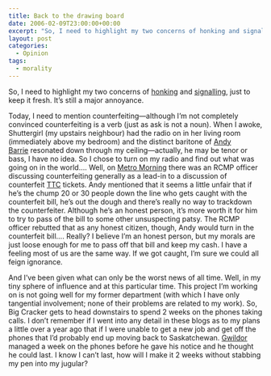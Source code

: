 ```yaml
---
title: Back to the drawing board
date: 2006-02-09T23:00:00+00:00
excerpt: "So, I need to highlight my two concerns of honking and signalling, just to keep it fresh. It's still a major"
layout: post
categories:
  - Opinion
tags:
  - morality
---
```

So, I need to highlight my two concerns of [honking](/some-jackass-honked.html) and [signalling](/new-signalling-rules.html), just to keep it fresh. It&#8217;s still a major annoyance.

Today, I need to mention counterfeiting—although I&#8217;m not completely convinced counterfeiting is a verb (just as ask is not a noun). When I awoke, Shuttergirl (my upstairs neighbour) had the radio on in her living room (immediately above my bedroom) and the distinct baritone of [Andy Barrie](http://en.wikipedia.org/wiki/Andy_Barrie) resonated down through my ceiling—actually, he may be tenor or bass, I have no idea. So I chose to turn on my radio and find out what was going on in the world&#8230;. Well, on [Metro Morning](http://www.cbc.ca/metromorning/) there was an RCMP officer discussing counterfeiting generally as a lead-in to a discussion of counterfeit [TTC](http://www.ttc.ca/) tickets. Andy mentioned that it seems a little unfair that if he&#8217;s the chump 20 or 30 people down the line who gets caught with the counterfeit bill, he&#8217;s out the dough and there&#8217;s really no way to trackdown the counterfeiter. Although he&#8217;s an honest person, it&#8217;s more worth it for him to try to pass of the bill to some other unsuspecting patsy. The RCMP officer rebutted that as any honest citizen, though, Andy would turn in the counterfeit bill&#8230;. Really? I believe I&#8217;m an honest person, but my morals are just loose enough for me to pass off that bill and keep my cash. I have a feeling most of us are the same way. If we got caught, I&#8217;m sure we could all feign ignorance.

And I&#8217;ve been given what can only be the worst news of all time. Well, in my tiny sphere of influence and at this particular time. This project I&#8217;m working on is not going well for my former department (with which I have only tangential involvement; none of their problems are related to my work). So, Big Cracker gets to head downstairs to spend 2 weeks on the phones taking calls. I don&#8217;t remember if I went into any detail in these blogs as to my plans a little over a year ago that if I were unable to get a new job and get off the phones that I&#8217;d probably end up moving back to Saskatchewan. [Gwildor](http://gwild0r.tumblr.com/) managed a week on the phones before he gave his notice and he thought he could last. I know I can&#8217;t last, how will I make it 2 weeks without stabbing my pen into my jugular?
